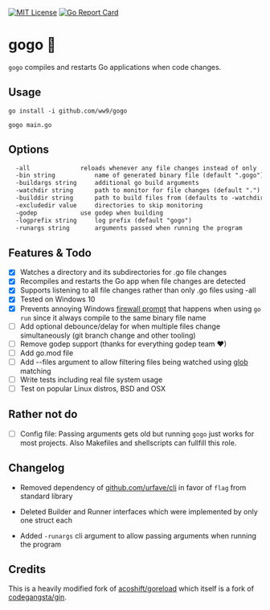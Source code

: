 [![MIT License](https://img.shields.io/badge/license-MIT-blue.svg?style=flat)](LICENSE) [![Go Report Card](https://goreportcard.com/badge/github.com/ww9/gogo)](https://goreportcard.com/report/github.com/ww9/gogo)

# gogo 🏃

`gogo` compiles and restarts Go applications when code changes.

## Usage

`go install -i github.com/ww9/gogo`

`gogo main.go`

## Options

```txt
  -all				reloads whenever any file changes instead of only .go files
  -bin string			name of generated binary file (default ".gogo")
  -buildargs string		additional go build arguments
  -watchdir string		path to monitor for file changes (default ".")
  -builddir string		path to build files from (defaults to -watchdir)
  -excludedir value		directories to skip monitoring
  -godep			use godep when building
  -logprefix string		log prefix (default "gogo")
  -runargs string		arguments passed when running the program
```

## Features & Todo

- [x] Watches a directory and its subdirectories for .go file changes
- [x] Recompiles and restarts the Go app when file changes are detected
- [X] Supports listening to all file changes rather than only .go files using -all
- [x] Tested on Windows 10
- [x] Prevents annoying Windows [firewall prompt](annoying_windows_network_prompt.png) that happens when using `go run` since it always compile to the same binary file name
- [ ] Add optional debounce/delay for when multiple files change simultaneously (git branch change and other tooling)
- [ ] Remove godep support (thanks for everything godep team ❤)
- [ ] Add go.mod file
- [ ] Add --files argument to allow filtering files being watched using [glob](https://en.wikipedia.org/wiki/Glob_(programming)) matching
- [ ] Write tests including real file system usage
- [ ] Test on popular Linux distros, BSD and OSX

## Rather not do

- [ ] Config file: Passing arguments gets old but running `gogo` just works for most projects. Also Makefiles and shellscripts can fullfill this role.

## Changelog

* Removed dependency of [github.com/urfave/cli](https://github.com/urfave/cli) in favor of `flag` from standard library

* Deleted Builder and Runner interfaces which were implemented by only one struct each

* Added `-runargs` cli argument to allow passing arguments when running the program

## Credits

This is a heavily modified fork of [acoshift/goreload](https://github.com/acoshift/goreload) which itself is a fork of [codegangsta/gin](https://github.com/codegangsta/gin).